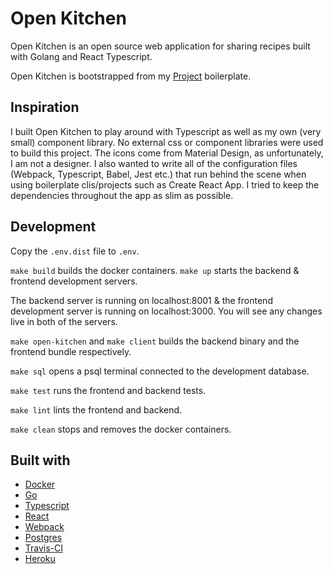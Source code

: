 # Open Kitchen

Open Kitchen is an open source web application for sharing recipes built with Golang and React Typescript.

Open Kitchen is bootstrapped from my [Project](https://github.com/peterzernia/project) boilerplate.

## Inspiration

I built Open Kitchen to play around with Typescript as well as my own (very small) component library. No external css or component libraries were used to build this project. The icons come from Material Design, as unfortunately, I am not a designer. I also wanted to write all of the configuration files (Webpack, Typescript, Babel, Jest etc.) that run behind the scene when using boilerplate clis/projects such as Create React App. I tried to keep the dependencies throughout the app as slim as possible.

## Development

Copy the `.env.dist` file to `.env`.

`make build` builds the docker containers.
`make up` starts the backend & frontend development servers.

The backend server is running on localhost:8001 & the frontend development server is running on localhost:3000. You will see any changes live in both of the servers.

`make open-kitchen` and `make client` builds the backend binary and the frontend bundle respectively.

`make sql` opens a psql terminal connected to the development database.

`make test` runs the frontend and backend tests.

`make lint` lints the frontend and backend.

`make clean` stops and removes the docker containers.

## Built with

- [Docker](https://www.docker.com/)
- [Go](https://golang.org/)
- [Typescript](https://www.typescriptlang.org/)
- [React](https://reactjs.org/)
- [Webpack](https://webpack.js.org/)
- [Postgres](https://www.postgresql.org/)
- [Travis-CI](https://travis-ci.org/)
- [Heroku](https://www.heroku.com/)
